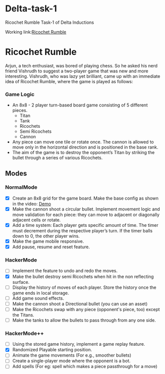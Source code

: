 # Delta-task-1
Ricochet Rumble
Task-1 of Delta Inductions

Working link:<a href="https://yugesh19.github.io/Delta-task-1/">Ricochet Rumble</a>

# Ricochet Rumble

Arjun, a tech enthusiast, was bored of playing chess. So he asked his nerd friend Vishrudh to suggest a two-player game that was new and more interesting. Vishrudh, who was lazy yet brilliant, came up with an immediate idea of Ricochet Rumble, where the game is played as follows:

### Game Logic

- An 8x8 - 2 player turn-based board game consisting of 5 different pieces.
  - Titan
  - Tank
  - Ricochets
  - Semi Ricochets
  - Cannon
- Any piece can move one tile or rotate once. The cannon is allowed to move only in the horizontal direction and is positioned in the base rank.
- The aim of the game is to destroy the opponent’s Titan by striking the bullet through a series of various Ricochets.

## Modes

### NormalMode

- [x] Create an 8x8 grid for the game board. Make the base config as shown in the video: [Demo](https://www.youtube.com/watch?v=-gpd-5AY6T0)
- [x]  Make the cannon shoot a circular bullet. Implement movement logic and move validation for each piece: they can move to adjacent or diagonally adjacent cells or rotate.
- [x]  Add a time system: Each player gets specific amount of time. The timer must decrement during the respective player’s turn. If the timer balls down to 0, the other player wins.
- [x]  Make the game mobile responsive.
- [x]  Add pause, resume and reset feature.

### HackerMode

- [ ]  Implement the feature to undo and redo the moves.
- [x]  Make the bullet destroy semi Ricochets when hit in the non reflecting surface.
- [ ]  Display the history of moves of each player. Store the history once the game ends in local storage.
- [ ]  Add game sound effects.
- [ ]  Make the cannon shoot a Directional bullet (you can use an asset)
- [ ]  Make the Ricochets swap with any piece (opponent's piece, too) except the Titans.
- [ ]  Make the tanks to allow the bullets to pass through from any one side.

### HackerMode++

- [ ]  Using the stored game history, implement a game replay feature.
- [x]  Randomized Playable starting position.
- [ ]  Animate the game movements (For e.g., smoother bullets)
- [ ]  Create a single-player mode where the opponent is a bot.
- [ ]  Add spells (For eg: spell which makes a piece passthrough for a move)
